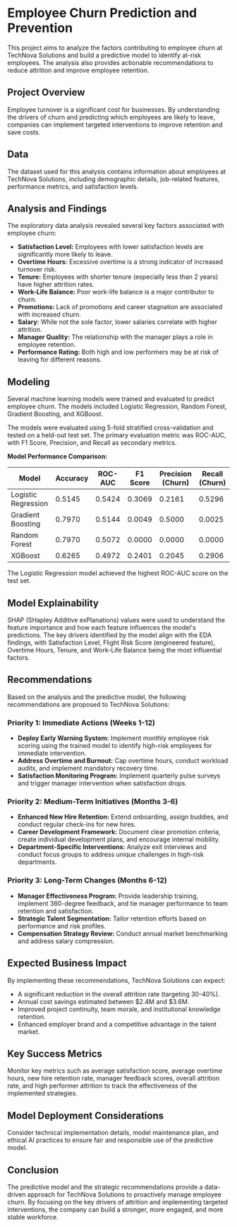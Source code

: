 # Employee Churn Prediction and Prevention

This project aims to analyze the factors contributing to employee churn at TechNova Solutions and build a predictive model to identify at-risk employees. The analysis also provides actionable recommendations to reduce attrition and improve employee retention.

## Project Overview

Employee turnover is a significant cost for businesses. By understanding the drivers of churn and predicting which employees are likely to leave, companies can implement targeted interventions to improve retention and save costs.

## Data

The dataset used for this analysis contains information about employees at TechNova Solutions, including demographic details, job-related features, performance metrics, and satisfaction levels.

## Analysis and Findings

The exploratory data analysis revealed several key factors associated with employee churn:

- **Satisfaction Level:** Employees with lower satisfaction levels are significantly more likely to leave.
- **Overtime Hours:** Excessive overtime is a strong indicator of increased turnover risk.
- **Tenure:** Employees with shorter tenure (especially less than 2 years) have higher attrition rates.
- **Work-Life Balance:** Poor work-life balance is a major contributor to churn.
- **Promotions:** Lack of promotions and career stagnation are associated with increased churn.
- **Salary:** While not the sole factor, lower salaries correlate with higher attrition.
- **Manager Quality:** The relationship with the manager plays a role in employee retention.
- **Performance Rating:** Both high and low performers may be at risk of leaving for different reasons.

## Modeling

Several machine learning models were trained and evaluated to predict employee churn. The models included Logistic Regression, Random Forest, Gradient Boosting, and XGBoost.

The models were evaluated using 5-fold stratified cross-validation and tested on a held-out test set. The primary evaluation metric was ROC-AUC, with F1 Score, Precision, and Recall as secondary metrics.

**Model Performance Comparison:**

| Model               | Accuracy | ROC-AUC | F1 Score | Precision (Churn) | Recall (Churn) |
|---------------------|----------|---------|----------|-------------------|----------------|
| Logistic Regression | 0.5145   | 0.5424  | 0.3069   | 0.2161            | 0.5296         |
| Gradient Boosting   | 0.7970   | 0.5144  | 0.0049   | 0.5000            | 0.0025         |
| Random Forest       | 0.7970   | 0.5072  | 0.0000   | 0.0000            | 0.0000         |
| XGBoost             | 0.6265   | 0.4972  | 0.2401   | 0.2045            | 0.2906         |

The Logistic Regression model achieved the highest ROC-AUC score on the test set.

## Model Explainability

SHAP (SHapley Additive exPlanations) values were used to understand the feature importance and how each feature influences the model's predictions. The key drivers identified by the model align with the EDA findings, with Satisfaction Level, Flight Risk Score (engineered feature), Overtime Hours, Tenure, and Work-Life Balance being the most influential factors.

## Recommendations

Based on the analysis and the predictive model, the following recommendations are proposed to TechNova Solutions:

### Priority 1: Immediate Actions (Weeks 1-12)

- **Deploy Early Warning System:** Implement monthly employee risk scoring using the trained model to identify high-risk employees for immediate intervention.
- **Address Overtime and Burnout:** Cap overtime hours, conduct workload audits, and implement mandatory recovery time.
- **Satisfaction Monitoring Program:** Implement quarterly pulse surveys and trigger manager intervention when satisfaction drops.

### Priority 2: Medium-Term Initiatives (Months 3-6)

- **Enhanced New Hire Retention:** Extend onboarding, assign buddies, and conduct regular check-ins for new hires.
- **Career Development Framework:** Document clear promotion criteria, create individual development plans, and encourage internal mobility.
- **Department-Specific Interventions:** Analyze exit interviews and conduct focus groups to address unique challenges in high-risk departments.

### Priority 3: Long-Term Changes (Months 6-12)

- **Manager Effectiveness Program:** Provide leadership training, implement 360-degree feedback, and tie manager performance to team retention and satisfaction.
- **Strategic Talent Segmentation:** Tailor retention efforts based on performance and risk profiles.
- **Compensation Strategy Review:** Conduct annual market benchmarking and address salary compression.

## Expected Business Impact

By implementing these recommendations, TechNova Solutions can expect:

- A significant reduction in the overall attrition rate (targeting 30-40%).
- Annual cost savings estimated between $2.4M and $3.6M.
- Improved project continuity, team morale, and institutional knowledge retention.
- Enhanced employer brand and a competitive advantage in the talent market.

## Key Success Metrics

Monitor key metrics such as average satisfaction score, average overtime hours, new hire retention rate, manager feedback scores, overall attrition rate, and high performer attrition to track the effectiveness of the implemented strategies.

## Model Deployment Considerations

Consider technical implementation details, model maintenance plan, and ethical AI practices to ensure fair and responsible use of the predictive model.

## Conclusion

The predictive model and the strategic recommendations provide a data-driven approach for TechNova Solutions to proactively manage employee churn. By focusing on the key drivers of attrition and implementing targeted interventions, the company can build a stronger, more engaged, and more stable workforce.
